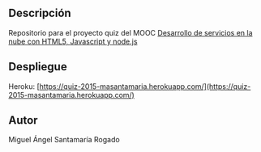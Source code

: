 ## Descripción
Repositorio para el proyecto quiz del MOOC [Desarrollo de servicios en la nube con HTML5, Javascript y node.js](https://www.miriadax.net/web/javascript-node-js/inicio)

## Despliegue
Heroku: [https://quiz-2015-masantamaria.herokuapp.com/](https://quiz-2015-masantamaria.herokuapp.com/)

## Autor
Miguel Ángel Santamaría Rogado
